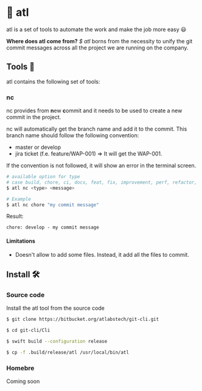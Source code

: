 # 🧬 atl

atl is a set of tools to automate the work and make the job more easy 😃

**Where does atl come from?** *$ atl* borns from the necessity to unify the git commit messages across all the project we are running on the company. 

## Tools 🧰

atl contains the following set of tools:
### nc

nc provides from **n**ew **c**ommit and it needs to be used to create a new commit in the project. 

nc will automatically get the branch name and add it to the commit. This branch name should follow the following convention:

- master or develop
- jira ticket (f.e. feature/WAP-001) => It will get the WAP-001.

If the convention is not followed, it will show an error in the terminal screen.

``` bash
# available option for type
# case build, chore, ci, docs, feat, fix, improvement, perf, refactor, revert, test
$ atl nc <type> <message>

# Example
$ atl nc chore "my commit message" 
```
Result: 
```text
chore: develop - my commit message
```


#### Limitations
 - Doesn't allow to add some files. Instead, it add all the files to commit.



## Install 🛠

### Source code
Install the atl tool from the source code

```bash
$ git clone https://bitbucket.org/atlabstech/git-cli.git

$ cd git-cli/Cli

$ swift build --configuration release

$ cp -f .build/release/atl /usr/local/bin/atl
```


### Homebre
Coming soon

